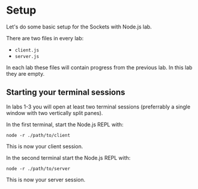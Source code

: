 # Setup

Let's do some basic setup for the Sockets with Node.js lab.

There are two files in every lab:

  - `client.js`
  - `server.js`

In each lab these files will contain progress from the previous lab. In this lab they are empty.

## Starting your terminal sessions

In labs 1-3 you will open at least two terminal sessions (preferrably a single window with two vertically split panes).

In the first terminal, start the Node.js REPL with:

```
node -r ./path/to/client
```

This is now your client session.

In the second terminal start the Node.js REPL with:

```
node -r ./path/to/server
```

This is now your server session.
